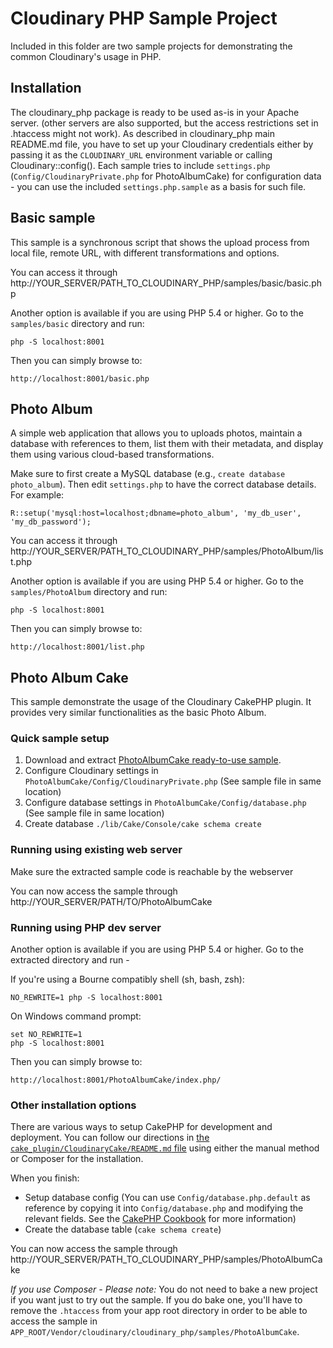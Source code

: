 Cloudinary PHP Sample Project
=============================

Included in this folder are two sample projects for demonstrating the common Cloudinary's usage in PHP.


## Installation

The cloudinary\_php package is ready to be used as-is in your Apache server. (other servers are also supported, but the access restrictions set in .htaccess might not work).
As described in cloudinary\_php main README.md file, you have to set up your Cloudinary credentials either by passing it as the `CLOUDINARY_URL` environment variable or calling Cloudinary::config().
Each sample tries to include `settings.php` (`Config/CloudinaryPrivate.php` for PhotoAlbumCake) for configuration data - you can use the included `settings.php.sample` as a basis for such file.

## Basic sample

This sample is a synchronous script that shows the upload process from local file, remote URL, with different transformations and options.

You can access it through http://YOUR\_SERVER/PATH\_TO\_CLOUDINARY\_PHP/samples/basic/basic.php

Another option is available if you are using PHP 5.4 or higher. Go to the `samples/basic` directory and run:

    php -S localhost:8001

Then you can simply browse to:

	http://localhost:8001/basic.php


## Photo Album

A simple web application that allows you to uploads photos, maintain a database with references to them, list them with their metadata, and display them using various cloud-based transformations.

Make sure to first create a MySQL database (e.g., `create database photo_album`). Then edit `settings.php` to have the correct database details. For example:

    R::setup('mysql:host=localhost;dbname=photo_album', 'my_db_user', 'my_db_password');

You can access it through http://YOUR\_SERVER/PATH\_TO\_CLOUDINARY\_PHP/samples/PhotoAlbum/list.php

Another option is available if you are using PHP 5.4 or higher. Go to the `samples/PhotoAlbum` directory and run:

    php -S localhost:8001

Then you can simply browse to:

	http://localhost:8001/list.php

## Photo Album Cake

This sample demonstrate the usage of the Cloudinary CakePHP plugin. It provides very similar functionalities as the basic Photo Album.

### Quick sample setup
1. Download and extract [PhotoAlbumCake ready-to-use sample](http://TODO).
1. Configure Cloudinary settings in `PhotoAlbumCake/Config/CloudinaryPrivate.php` (See sample file in same location)
1. Configure database settings in `PhotoAlbumCake/Config/database.php` (See sample file in same location)
1. Create database `./lib/Cake/Console/cake schema create`

### Running using existing web server
Make sure the extracted sample code is reachable by the webserver

You can now access the sample through http://YOUR\_SERVER/PATH/TO/PhotoAlbumCake

### Running using PHP dev server
Another option is available if you are using PHP 5.4 or higher. Go to the extracted directory and run -

If you're using a Bourne compatibly shell (sh, bash, zsh):

    NO_REWRITE=1 php -S localhost:8001

On Windows command prompt:

    set NO_REWRITE=1
    php -S localhost:8001

Then you can simply browse to:

	http://localhost:8001/PhotoAlbumCake/index.php/

### Other installation options
There are various ways to setup CakePHP for development and deployment. You can follow our directions in [the `cake_plugin/CloudinaryCake/README.md` file](https://github.com/cloudinary/cloudinary_php/tree/master/cake_plugin/CloudinaryCake) using either the manual method or Composer for the installation.

When you finish:

* Setup database config (You can use `Config/database.php.default` as reference by copying it into `Config/database.php` and modifying the relevant fields. See the [CakePHP Cookbook](http://book.cakephp.org/2.0/en/index.html) for more information)
* Create the database table (`cake schema create`)

You can now access the sample through http://YOUR\_SERVER/PATH\_TO\_CLOUDINARY\_PHP/samples/PhotoAlbumCake

*If you use Composer - Please note:* You do not need to bake a new project if you want just to try out the sample. If you do bake one, you'll have to remove the `.htaccess` from your app root directory in order to be able to access the sample in `APP_ROOT/Vendor/cloudinary/cloudinary_php/samples/PhotoAlbumCake`.

